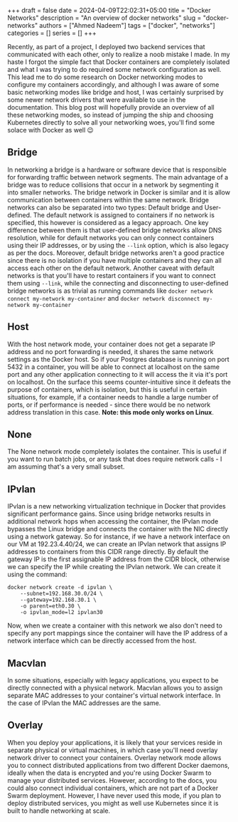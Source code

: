 +++ 
draft = false
date = 2024-04-09T22:02:31+05:00
title = "Docker Networks"
description = "An overview of docker networks"
slug = "docker-networks"
authors = ["Ahmed Nadeem"]
tags = ["docker", "networks"]
categories = []
series = []
+++

Recently, as part of a project, I deployed two backend services that communicated with each other, only to realize a noob mistake I made. In my haste I forgot the simple fact that Docker containers are completely isolated and what I was trying to do required some network configuration as well. This lead me to do some research on Docker networking modes to configure my containers accordingly, and although I was aware of some basic networking modes like bridge and host, I was certainly surprised by some newer network drivers that were available to use in the documentation. This blog post will hopefully provide an overview of all these networking modes, so instead of jumping the ship and choosing Kubernetes directly to solve all your networking woes, you'll find some solace with Docker as well :wink:

## Bridge

In networking a bridge is a hardware or software device that is responsible for forwarding traffic between network segments. The main advantage of a bridge was to reduce collisions that occur in a network by segmenting it into smaller networks. The bridge network in Docker is similar and it is allow communication between containers within the same network. Bridge networks can also be separated into two types: Default bridge and User-defined. The default network is assigned to containers if no network is specified, this however is considered as a legacy approach. One key difference between them is that user-defined bridge networks allow DNS resolution, while for default networks you can only connect containers using their IP addresses, or by using the ```--link``` option, which is also legacy as per the docs. Moreover, default bridge networks aren't a good practice since there is no isolation if you have multiple containers and they can all access each other on the default network. Another caveat with default networks is that you'll have to restart containers if you want to connect them using ```--link```, while the connecting and disconnecting to user-defined bridge networks is as trivial as running commands like ```docker network connect my-network my-container``` and ```docker network disconnect my-network my-container```

## Host

With the host network mode, your container does not get a separate IP address and no port forwarding is needed, it shares the same network settings as the Docker host. So if your Postgres database is running on port 5432 in a container, you will be able to connect at localhost on the same port and any other application connecting to it will access the it via it's port on localhost. On the surface this seems counter-intuitive since it defeats the purpose of containers, which is isolation, but this is useful in certain situations, for example, if a container needs to handle a large number of ports, or if performance is needed - since there would be no network address translation in this case. **Note: this mode only works on Linux**.

## None

The None network mode completely isolates the container. This is useful if you want to run batch jobs, or any task that does require network calls - I am assuming that's a very small subset.

## IPvlan

IPvlan is a new networking virtualization technique in Docker that provides significant performance gains. Since using bridge networks results in additional network hops when accessing the container, the IPvlan mode bypasses the Linux bridge and connects the container with the NIC directly using a network gateway. So for instance, if we have a network interface on our VM at 192.23.4.40/24, we can create an IPvlan network that assigns IP addresses to containers from this CIDR range directly. By default the gateway IP is the first assignable IP address from the CIDR block, otherwise we can specify the IP while creating the IPvlan network. We can create it using the command:

```
docker network create -d ipvlan \
    --subnet=192.168.30.0/24 \
    --gateway=192.168.30.1 \
    -o parent=eth0.30 \
    -o ipvlan_mode=l2 ipvlan30
```

Now, when we create a container with this network we also don't need to specify any port mappings since the container will have the IP address of a network interface which can be directly accessed from the host.

## Macvlan

In some situations, especially with legacy applications, you expect to be directly connected with a physical network. Macvlan allows you to assign separate MAC addresses to your container's virtual network interface. In the case of IPvlan the MAC addresses are the same.

## Overlay

When you deploy your applications, it is likely that your services reside in separate physical or virtual machines, in which case you'll need overlay network driver to connect your containers. Overlay network mode allows you to connect distributed applications from two different Docker daemons, ideally when the data is encrypted and you're using Docker Swarm to manage your distributed services. However, according to the docs, you could also connect individual containers, which are not part of a Docker Swarm deployment. However, I have never used this mode, if you plan to deploy distributed services, you might as well use Kubernetes since it is built to handle networking at scale.